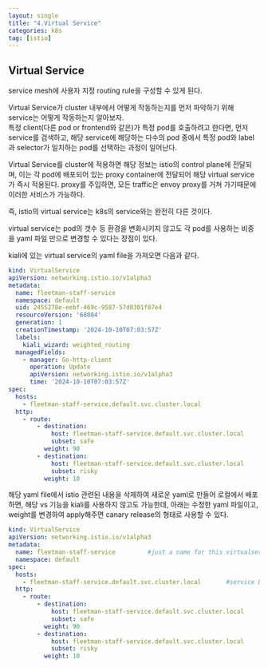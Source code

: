 ```yaml
---
layout: single
title: "4.Virtual Service"
categories: k8s
tag: [istio]
---
```




## Virtual Service
service mesh에 사용자 지정 routing rule을 구성할 수 있게 된다.   

Virtual Service가 cluster 내부에서 어떻게 작동하는지를 먼저 파악하기 위해 service는 어떻게 작동하는지 알아보자.   
특정 client(다른 pod or frontend와 같은)가 특정 pod를 호출하려고 한다면, 먼저 service를 검색하고, 해당 service에 해당하는 다수의 pod 중에서 특정 pod와 label과 selector가 일치하는 pod를 선택하는 과정이 일어난다.   

Virtual Service를 cluster에 적용하면 해당 정보는 istio의 control plane에 전달되며, 이는 각 pod에 배포되어 있는 proxy container에 전달되어 해당 virtual service가 즉시 적용된다. proxy를 주입하면, 모든 traffic은 envoy proxy를 거쳐 가기때문에 이러한 서비스가 가능하다.   

즉, istio의 virtual service는 k8s의 service와는 완전히 다른 것이다.     

virtual service는 pod의 갯수 등 환경을 변화시키지 않고도 각 pod를 사용하는 비중을 yaml 파일 만으로 변경할 수 있다는 장점이 있다.    

kiali에 있는 virtual service의 yaml file을 가져오면 다음과 같다.   


```yaml
kind: VirtualService
apiVersion: networking.istio.io/v1alpha3
metadata:
  name: fleetman-staff-service
  namespace: default
  uid: 2455278e-eebf-469c-9587-57d0301f07e4
  resourceVersion: '68084'
  generation: 1
  creationTimestamp: '2024-10-10T07:03:57Z'
  labels:
    kiali_wizard: weighted_routing
  managedFields:
    - manager: Go-http-client
      operation: Update
      apiVersion: networking.istio.io/v1alpha3
      time: '2024-10-10T07:03:57Z'
spec:
  hosts:
    - fleetman-staff-service.default.svc.cluster.local
  http:
    - route:
        - destination:
            host: fleetman-staff-service.default.svc.cluster.local
            subset: safe
          weight: 90
        - destination:
            host: fleetman-staff-service.default.svc.cluster.local
            subset: risky
          weight: 10
```   

해당 yaml file에서 istio 관련된 내용을 삭제하여 새로운 yaml로 만들어 로컬에서 배포하면, 해당 vs 기능을 kiali를 사용하지 않고도 가능한데, 아래는 수정한 yaml 파일이고, weight를 변경하여 apply해주면 canary release의 형태로 사용할 수 있다.


```yaml
kind: VirtualService
apiVersion: networking.istio.io/v1alpha3
metadata:
  name: fleetman-staff-service         #just a name for this virtualservice
  namespace: default
spec:
  hosts:
    - fleetman-staff-service.default.svc.cluster.local       #service DNS name
  http:
    - route:
        - destination:
            host: fleetman-staff-service.default.svc.cluster.local
            subset: safe
          weight: 90
        - destination:
            host: fleetman-staff-service.default.svc.cluster.local
            subset: risky
          weight: 10
```